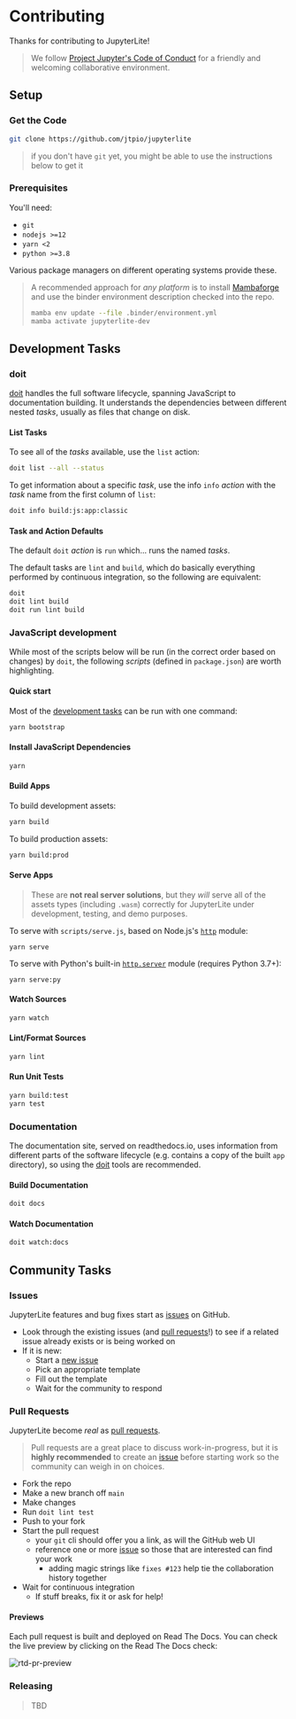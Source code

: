 # Contributing

Thanks for contributing to JupyterLite!

> We follow [Project Jupyter's Code of Conduct][coc] for a friendly and welcoming
> collaborative environment.

## Setup

### Get the Code

```bash
git clone https://github.com/jtpio/jupyterlite
```

> if you don't have `git` yet, you might be able to use the instructions below to get it

### Prerequisites

You'll need:

- `git`
- `nodejs >=12`
- `yarn <2`
- `python >=3.8`

Various package managers on different operating systems provide these.

> A recommended approach for _any platform_ is to install [Mambaforge] and use the
> binder environment description checked into the repo.
>
> ```bash
> mamba env update --file .binder/environment.yml
> mamba activate jupyterlite-dev
> ```

## Development Tasks

### doit

[doit](https://github.com/pydoit/doit) handles the full software lifecycle, spanning
JavaScript to documentation building. It understands the dependencies between different
nested _tasks_, usually as files that change on disk.

#### List Tasks

To see all of the _tasks_ available, use the `list` action:

```bash
doit list --all --status
```

To get information about a specific _task_, use the info `info` _action_ with the _task_
name from the first column of `list`:

```bash
doit info build:js:app:classic
```

#### Task and Action Defaults

The default `doit` _action_ is `run` which... runs the named _tasks_.

The default tasks are `lint` and `build`, which do basically everything performed by
continuous integration, so the following are equivalent:

```bash
doit
doit lint build
doit run lint build
```

### JavaScript development

While most of the scripts below will be run (in the correct order based on changes) by
`doit`, the following _scripts_ (defined in `package.json`) are worth highlighting.

#### Quick start

Most of the [development tasks](#development-tasks) can be run with one command:

```bash
yarn bootstrap
```

#### Install JavaScript Dependencies

```bash
yarn
```

#### Build Apps

To build development assets:

```bash
yarn build
```

To build production assets:

```bash
yarn build:prod
```

#### Serve Apps

> These are **not real server solutions**, but they _will_ serve all of the assets types
> (including `.wasm`) correctly for JupyterLite under development, testing, and demo
> purposes.

To serve with `scripts/serve.js`, based on Node.js's
[`http`](https://nodejs.org/api/http.html) module:

```
yarn serve
```

To serve with Python's built-in
[`http.server`](https://docs.python.org/3/library/http.server.html) module (requires
Python 3.7+):

```
yarn serve:py
```

#### Watch Sources

```bash
yarn watch
```

#### Lint/Format Sources

```bash
yarn lint
```

#### Run Unit Tests

```bash
yarn build:test
yarn test
```

### Documentation

The documentation site, served on readthedocs.io, uses information from different parts
of the software lifecycle (e.g. contains a copy of the built `app` directory), so using
the [doit](#doit) tools are recommended.

#### Build Documentation

```bash
doit docs
```

#### Watch Documentation

```bash
doit watch:docs
```

## Community Tasks

### Issues

JupyterLite features and bug fixes start as [issues] on GitHub.

- Look through the existing issues (and [pull requests]!) to see if a related issue
  already exists or is being worked on
- If it is new:
  - Start a [new issue]
  - Pick an appropriate template
  - Fill out the template
  - Wait for the community to respond

### Pull Requests

JupyterLite become _real_ as [pull requests].

> Pull requests are a great place to discuss work-in-progress, but it is **highly
> recommended** to create an [issue](#issues) before starting work so the community can
> weigh in on choices.

- Fork the repo
- Make a new branch off `main`
- Make changes
- Run `doit lint test`
- Push to your fork
- Start the pull request
  - your `git` cli should offer you a link, as will the GitHub web UI
  - reference one or more [issue](#issues) so those that are interested can find your
    work
    - adding magic strings like `fixes #123` help tie the collaboration history together
- Wait for continuous integration
  - If stuff breaks, fix it or ask for help!

#### Previews

Each pull request is built and deployed on Read The Docs. You can check the live preview
by clicking on the Read The Docs check:

![rtd-pr-preview](https://user-images.githubusercontent.com/591645/119787419-78db1c80-bed1-11eb-9a60-5808fea59614.png)

### Releasing

> TBD

[issues]: https://github.com/jtpio/jupyterlite/issues
[new issue]: https://github.com/jtpio/jupyterlite/issues/new
[pull requests]: https://github.com/jtpio/jupyterlite/pulls
[repo]: https://github.com/jtpio/jupyterlite
[coc]: https://github.com/jupyter/governance/blob/master/conduct/code_of_conduct.md
[mambaforge]: https://github.com/conda-forge/miniforge
